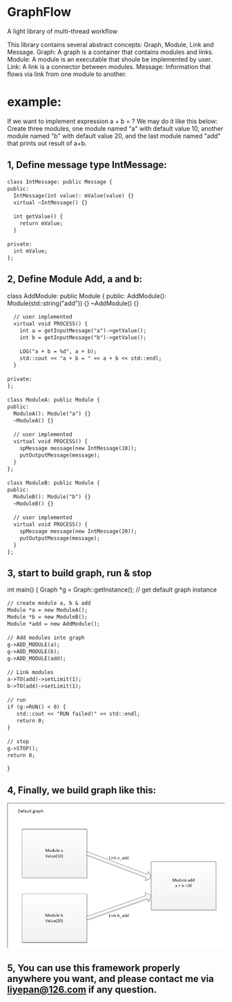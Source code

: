 # GraphFlow
A light library of multi-thread workflow

This library contains several abstract concepts: Graph, Module, Link and Message.
Graph: A graph is a container that contains modules and links.
Module: A module is an executable that shoule be implemented by user.
Link: A link is a connector between modules.
Message: Information that flows via link from one module to another.

# example: 
  If we want to implement expression a + b = ? We may do it like this below:
  Create three modules, one module named "a" with default value 10, another module named "b" with default value 20, and the last module named "add" that prints out result of a+b.
  
##  1, Define message type IntMessage:

    class IntMessage: public Message {
    public:
      IntMessage(int value): mValue(value) {}
      virtual ~IntMessage() {}

      int getValue() {
        return mValue;
      }

    private:
      int mValue;
    };

##   2, Define Module Add, a and b:

   class AddModule: public Module {
    public:
      AddModule(): Module(std::string("add")) {}
      ~AddModule() {}

      // user implemented
      virtual void PROCESS() {
        int a = getInputMessage("a")->getValue();
        int b = getInputMessage("b")->getValue();
        
        LOG("a + b = %d", a + b);
        std::cout << "a + b = " << a + b << std::endl;
      }

    private:
    };

    class ModuleA: public Module {
    public:
      ModuleA(): Module("a") {}
      ~ModuleA() {}

      // user implemented
      virtual void PROCESS() {
        spMessage message(new IntMessage(10));
        putOutputMessage(message);
      }
    };

    class ModuleB: public Module {
    public:
      ModuleB(): Module("b") {}
      ~ModuleB() {}

      // user implemented
      virtual void PROCESS() {
        spMessage message(new IntMessage(20));
        putOutputMessage(message);
      }
    };
    
##  3, start to build graph, run & stop

  int main() {
    Graph *g = Graph::getInstance();  // get default graph instance

    // create module a, b & add
    Module *a = new ModuleA();
    Module *b = new ModuleB();
    Module *add = new AddModule();

    // Add modules into graph
    g->ADD_MODULE(a);
    g->ADD_MODULE(b);
    g->ADD_MODULE(add);

    // Link modules
    a->TO(add)->setLimit(1);
    b->TO(add)->setLimit(1);

    // run
    if (g->RUN() < 0) {
       std::cout << "RUN failed!" << std::endl;
       return 0;
    }

    // stop
    g->STOP();
    return 0;
  }

##  4, Finally, we build graph like this:
 ![image](https://github.com/yepanl/GraphFlow/blob/master/examples/ADDITION/add.png)
                                            
##  5, You can use this framework properly anywhere you want, and please contact me via liyepan@126.com if any question.
